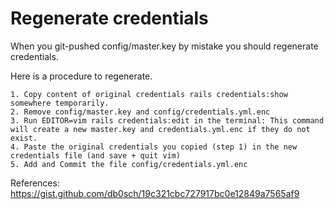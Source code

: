 # Regenerate credentials

When you git-pushed config/master.key by mistake you should regenerate credentials.

Here is a procedure to regenerate.
```
1. Copy content of original credentials rails credentials:show somewhere temporarily.
2. Remove config/master.key and config/credentials.yml.enc
3. Run EDITOR=vim rails credentials:edit in the terminal: This command will create a new master.key and credentials.yml.enc if they do not exist.
4. Paste the original credentials you copied (step 1) in the new credentials file (and save + quit vim)
5. Add and Commit the file config/credentials.yml.enc
```

References:
https://gist.github.com/db0sch/19c321cbc727917bc0e12849a7565af9
